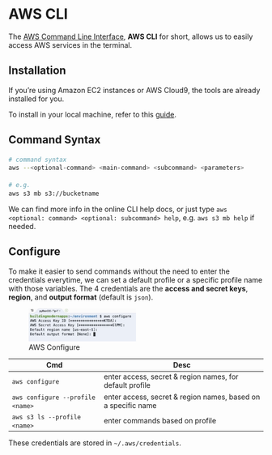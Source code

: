 # AWS CLI

The [AWS Command Line Interface](https://aws.amazon.com/cli/), **AWS CLI** for short, allows us to easily access AWS services in the terminal. 

## Installation

If you’re using Amazon EC2 instances or AWS Cloud9, the tools are already installed for you.

To install in your local machine, refer to this [guide](https://docs.aws.amazon.com/cli/latest/userguide/install-cliv2.html).

## Command Syntax

```bash
# command syntax
aws --<optional-command> <main-command> <subcommand> <parameters>

# e.g.
aws s3 mb s3://bucketname
```

We can find more info in the online CLI help docs, or just type `aws <optional: command> <optional: subcommand> help`, e.g. `aws s3 mb help` if needed.

## Configure

To make it easier to send commands without the need to enter the credentials everytime, we can set a default profile or a specific profile name with those variables. The 4 credentials are the **access and secret keys**, **region**, and **output format** (default is `json`).

<figure>
  <img src="https://github.com/mapattacker/aws/blob/master/images/aws-cli1.png?raw=true" style="width:50%" />
  <figcaption>AWS Configure</figcaption>
</figure>

| Cmd | Desc |
|-|-|
| `aws configure` | enter access, secret & region names, for default profile |
| `aws configure --profile <name>` | enter access, secret & region names, based on a specific name |
| `aws s3 ls --profile <name>` | enter commands based on profile |

These credentials are stored in `~/.aws/credentials`.
 